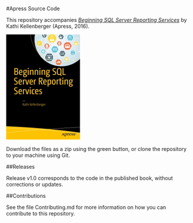 #Apress Source Code

This repository accompanies [*Beginning SQL Server Reporting Services*](http://www.apress.com/9781484219898) by Kathi Kellenberger (Apress, 2016).

![Cover image](9781484219898.jpg)

Download the files as a zip using the green button, or clone the repository to your machine using Git.

##Releases

Release v1.0 corresponds to the code in the published book, without corrections or updates.

##Contributions

See the file Contributing.md for more information on how you can contribute to this repository.
